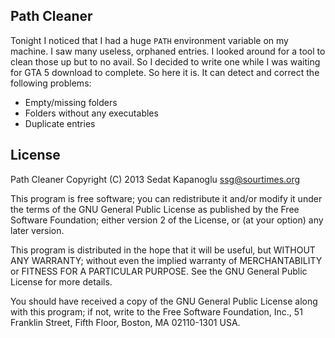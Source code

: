 Path Cleaner
---------------------
Tonight I noticed that I had a huge `PATH` environment variable on my machine. 
I saw many useless, orphaned entries. I looked around  for a tool to clean those 
up but to no avail. So I decided to write one while I was waiting for GTA 5 
download to complete. So here it is. It can detect and correct the following 
problems:

 - Empty/missing folders
 - Folders without any executables
 - Duplicate entries
 
License
------------
Path Cleaner
Copyright (C) 2013  Sedat Kapanoglu  <ssg@sourtimes.org>

This program is free software; you can redistribute it and/or modify
it under the terms of the GNU General Public License as published by
the Free Software Foundation; either version 2 of the License, or
(at your option) any later version.

This program is distributed in the hope that it will be useful,
but WITHOUT ANY WARRANTY; without even the implied warranty of
MERCHANTABILITY or FITNESS FOR A PARTICULAR PURPOSE.  See the
GNU General Public License for more details.

You should have received a copy of the GNU General Public License along
with this program; if not, write to the Free Software Foundation, Inc.,
51 Franklin Street, Fifth Floor, Boston, MA 02110-1301 USA.
